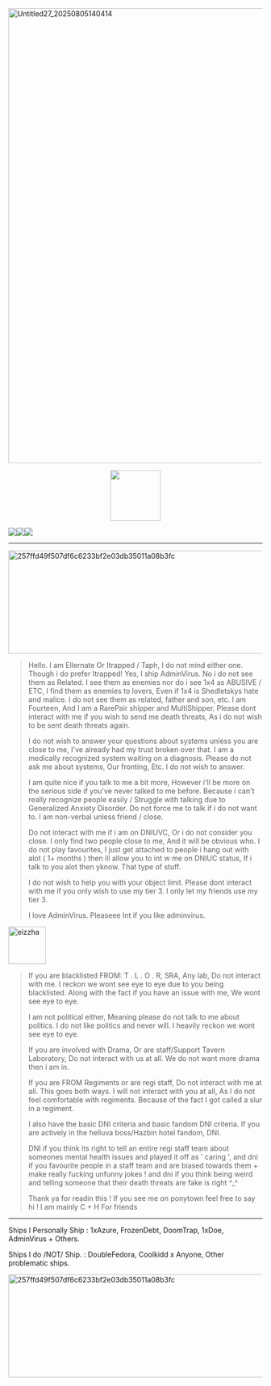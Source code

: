 
<img width="900" height="900" alt="Untitled27_20250805140414" src="https://github.com/user-attachments/assets/9d3b9336-fa6e-48fb-954f-1c566f5d1b24" />


  <p align="center">
 <img width="100" height="100" src="[download (1)](https://github.com/user-attachments/assets/050d4073-066f-4b85-81d1-ac2191e82f1e)">

![](https://komarev.com/ghpvc/?username=ELLERN4TE&color=000000&label=HACKZ&style=for-the-badge)![](https://komarev.com/ghpvc/?username=fr0zendebt&color=000000&label=DOMINUSES&style=for-the-badge)![](https://komarev.com/ghpvc/?username=fr0zendebt&color=000000&label=KILLS&style=for-the-badge)


--------------------------------------------------------------------------------------------------------------------------------

<img width="1280" height="204" alt="257ffd49f507df6c6233bf2e03db35011a08b3fc" src="https://github.com/user-attachments/assets/4f6ffb0e-6a84-490f-ba89-4908a6bd53f5" />

> Hello. I am Ellernate Or Itrapped / Taph, I do not mind either one. Though i do prefer Itrapped! Yes, I ship AdminVirus. No i do not see them as Related. I see them as enemies nor do i see 1x4 as ABUSIVE / ETC, I find them as enemies to lovers, Even if 1x4 is Shedletskys hate and malice. I do not see them as related, father and son, etc. I am Fourteen, And I am a RarePair shipper and MultiShipper. Please dont interact with me if you wish to send me death threats, As i do not wish to be sent death threats again.
>
> I do not wish to answer your questions about systems unless you are close to me, I've already had my trust broken over that. I am a medically recognized system waiting on a diagnosis. Please do not ask me about systems, Our fronting, Etc. I do not wish to answer.
>
> I am quite nice if you talk to me a bit more, However i'll be more on the serious side if you've never talked to me before. Because i can't really recognize people easily / Struggle with talking due to Generalized Anxiety Disorder. Do not force me to talk if i do not want to. I am non-verbal unless friend / close.
>
> Do not interact with me if i am on DNIUVC, Or i do not consider you close. I only find two people close to me, And it will be obvious who. I do not play favourites, I just get attached to people i hang out with alot ( 1+ months ) then ill allow you to int w me on DNIUC status, If i talk to you alot then yknow. That type of stuff.
>
> I do not wish to help you with your object limit. Please dont interact with me if you only wish to use my tier 3. I only let my friends use my tier 3.
>
> I love AdminVirus. Pleaseee Int if you like adminvirus.

<img width="74" height="74" alt="eizzha" src="https://github.com/user-attachments/assets/110f63c0-11da-4d29-ba1f-177584b2de2a" />

> If you are blacklisted FROM: T . L . O . R, SRA, Any lab, Do not interact with me. I reckon we wont see eye to eye due to you being blacklisted. Along with the fact if you have an issue with me, We wont see eye to eye.
>
> I am not political either, Meaning please do not talk to me about politics. I do not like politics and never will. I heavily reckon we wont see eye to eye.
>
> If you are involved with Drama, Or are staff/Support Tavern Laboratory, Do not interact with us at all. We do not want more drama then i am in.
>
> If you are FROM Regiments or are regi staff, Do not interact with me at all. This goes both ways. I will not interact with you at all, As I do not feel comfortable with regiments. Because of the fact I got called a slur in a regiment.
>
> I also have the basic DNI criteria and basic fandom DNI criteria. If you are actively in the helluva boss/Hazbin hotel fandom, DNI.
>
> DNI if you think its right to tell an entire regi staff team about someones mental health issues and played it off as ' caring ', and dni if you favourite people in a staff team and are biased towards them + make really fucking unfunny jokes ! and dni if you think being weird and telling someone that their death threats are fake is right ^_^ 
>
> Thank ya for readin this ! If you see me on ponytown feel free to say hi ! I am mainly C + H For friends

-------------------------------------------------------------------------------

Ships I Personally Ship : 1xAzure, FrozenDebt, DoomTrap, 1xDoe, AdminVirus + Others.

Ships I do /NOT/ Ship. : DoubleFedora, Coolkidd x Anyone, Other problematic ships.

 <img width="1280" height="204" alt="257ffd49f507df6c6233bf2e03db35011a08b3fc" src="https://github.com/user-attachments/assets/7162854b-379c-4b28-88cd-4404bae0917e" />



